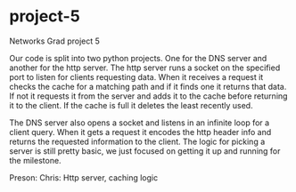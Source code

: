 # project-5
Networks Grad project 5

Our code is split into two python projects. One for the DNS server and another for the http server.
The http server runs a socket on the specified port to listen for clients requesting data. When 
it receives a request it checks the cache for a matching path and if it finds one it returns that data.
If not it requests it from the server and adds it to the cache before returning it to the client. If 
the cache is full it deletes the least recently used.

The DNS server also opens a socket and listens in an infinite loop for a client query. When it gets a 
request it encodes the http header info and returns the requested information to the client. The logic 
for picking a server is still pretty basic, we just focused on getting it up and running for the milestone.

Preson: 
Chris: Http server, caching logic